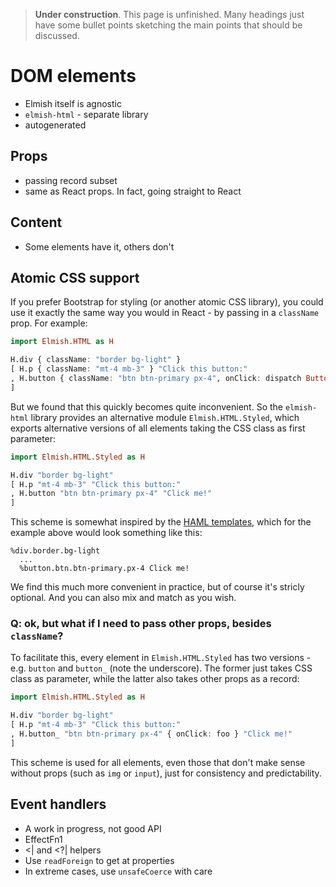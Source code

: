 > **Under construction**. This page is unfinished. Many headings just have some bullet points sketching the main points that should be discussed.

# DOM elements
* Elmish itself is agnostic
* `elmish-html` - separate library
* autogenerated

## Props
* passing record subset
* same as React props. In fact, going straight to React

## Content
* Some elements have it, others don't

## <a name="atomic-css"></a>Atomic CSS support

If you prefer Bootstrap for styling (or another atomic CSS library), you could use it exactly the same way you would in React - by passing in a `className` prop. For example:

```haskell
import Elmish.HTML as H

H.div { className: "border bg-light" }
[ H.p { className: "mt-4 mb-3" } "Click this button:"
, H.button { className: "btn btn-primary px-4", onClick: dispatch ButtonClicked } "Click me!"
]
```

But we found that this quickly becomes quite inconvenient. So the `elmish-html` library provides an alternative module `Elmish.HTML.Styled`, which exports alternative versions of all elements taking the CSS class as first parameter:

```haskell
import Elmish.HTML.Styled as H

H.div "border bg-light"
[ H.p "mt-4 mb-3" "Click this button:"
, H.button "btn btn-primary px-4" "Click me!"
]
```

This scheme is somewhat inspired by the [HAML templates](https://haml.info/), which for the example above would look something like this:

```haml
%div.border.bg-light
  ...
  %button.btn.btn-primary.px-4 Click me!
```

We find this much more convenient in practice, but of course it's stricly optional. And you can also mix and match as you wish.

### **Q:** ok, but what if I need to pass other props, besides `className`?

To facilitate this, every element in `Elmish.HTML.Styled` has two versions - e.g. `button` and `button_` (note the underscore). The former just takes CSS class as parameter, while the latter also takes other props as a record:

```haskell
import Elmish.HTML.Styled as H

H.div "border bg-light"
[ H.p "mt-4 mb-3" "Click this button:"
, H.button_ "btn btn-primary px-4" { onClick: foo } "Click me!"
]
```

This scheme is used for all elements, even those that don't make sense without props (such as `img` or `input`), just for consistency and predictability.

## <a name="events"></a>Event handlers
* A work in progress, not good API
* EffectFn1
* <| and <?| helpers
* Use `readForeign` to get at properties
* In extreme cases, use `unsafeCoerce` with care
